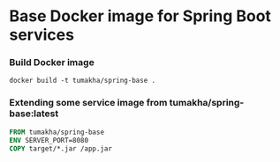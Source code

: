# Base Docker image for Spring Boot services

### Build Docker image

    docker build -t tumakha/spring-base .

### Extending some service image from tumakha/spring-base:latest
```dockerfile
FROM tumakha/spring-base
ENV SERVER_PORT=8080
COPY target/*.jar /app.jar
```
